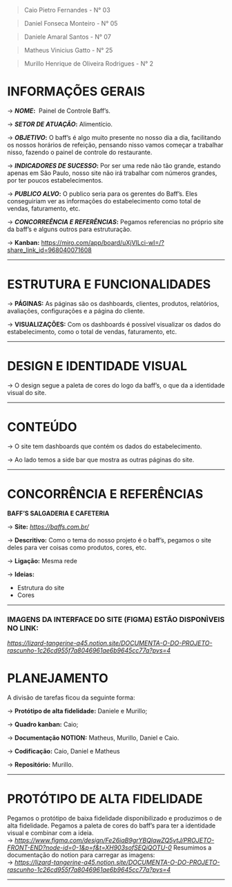 
> Caio Pietro Fernandes - N° 03

> Daniel Fonseca Monteiro - N° 05

> Daniele Amaral Santos - N° 07

> Matheus Vinicius Gatto - N° 25

> Murillo Henrique de Oliveira Rodrigues - N° 2

# **INFORMAÇÕES GERAIS**

→ ***NOME*:**  Painel de Controle Baff’s.

→ ***SETOR DE ATUAÇÃO*:** Alimentício.

→ ***OBJETIVO*:** O baff’s é algo muito presente no nosso dia a dia, facilitando os nossos horários de refeição, pensando nisso vamos começar a trabalhar nisso, fazendo o painel de controle do restaurante.

→ ***INDICADORES DE SUCESSO*:** Por ser uma rede não tão grande, estando apenas em São Paulo, nosso site não irá trabalhar com números grandes, por ter poucos estabelecimentos.

→ ***PUBLICO ALVO*:** O publico seria para os gerentes do Baff’s. Eles conseguiriam ver as informações do estabelecimento como total de vendas, faturamento, etc.

→ ***CONCORREÊNCIA E REFERÊNCIAS*:** Pegamos referencias no próprio site da baff’s e alguns outros para estruturação.

→ **Kanban:** https://miro.com/app/board/uXjVILci-wI=/?share_link_id=968040071608
___

# **ESTRUTURA E FUNCIONALIDADES**

→ **PÁGINAS:** As páginas são os dashboards, clientes, produtos, relatórios, avaliações, configurações e a página do cliente.

→ **VISUALIZAÇÕES:** Com os dashboards é possível visualizar os dados do estabelecimento, como o total de vendas, faturamento, etc.
___

# DESIGN E IDENTIDADE VISUAL
→ O design segue a paleta de cores do logo da baff’s, o que da a identidade visual do site.
___
# CONTEÚDO
→ O site tem dashboards que contém os dados do estabelecimento.

→ Ao lado temos a side bar que mostra as outras páginas do site.

___
# CONCORRÊNCIA E REFERÊNCIAS

**BAFF’S SALGADERIA E CAFETERIA**

→ **Site:** *https://baffs.com.br/*

→ **Descritivo:** Como o tema do nosso projeto é o baff’s, pegamos o site deles para ver coisas como produtos, cores, etc.

→ **Ligação:** Mesma rede

→ **Ideias:**
- Estrutura do site
- Cores

___

### IMAGENS DA INTERFACE DO SITE (FIGMA) ESTÃO DISPONÌVEIS NO LINK:
_https://lizard-tangerine-a45.notion.site/DOCUMENTA-O-DO-PROJETO-rascunho-1c26cd955f7a8046961ae6b9645cc77a?pvs=4_

# PLANEJAMENTO

A divisão de tarefas ficou da seguinte forma:

→ **Protótipo de alta fidelidade:** Daniele e Murillo;

→ **Quadro kanban:** Caio;

→ **Documentação NOTION:** Matheus, Murillo, Daniel e Caio.

→ **Codificação:** Caio, Daniel e Matheus

→ **Repositório:** Murillo.

___

# PROTÓTIPO DE ALTA FIDELIDADE
Pegamos o protótipo de baixa fidelidade disponibilizado e produzimos o de alta fidelidade. Pegamos a paleta de cores do baff’s para ter a identidade visual e combinar com a ideia.  
-> _https://www.figma.com/design/Fe26iaB9grYBQlqwZQ5vtJ/PROJETO-FRONT-END?node-id=0-1&p=f&t=XH903sofSEQiQOTU-0_
Resumimos a documentação do notion para carregar as imagens:  
-> _https://lizard-tangerine-a45.notion.site/DOCUMENTA-O-DO-PROJETO-rascunho-1c26cd955f7a8046961ae6b9645cc77a?pvs=4_
___

